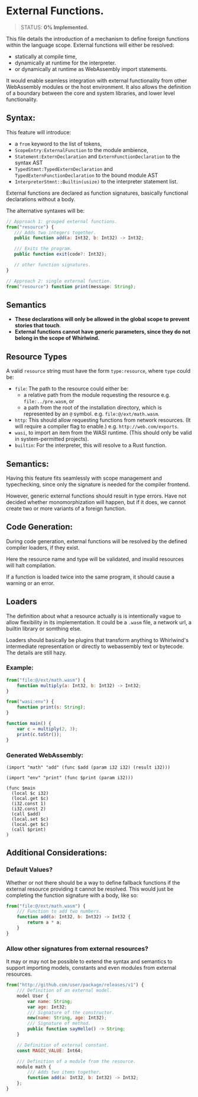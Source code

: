 # External Functions.

> STATUS: <b>0% Implemented.</b>

This file details the introduction of a mechanism to define foreign functions within the language scope. External functions will either be resolved:

-  statically at compile time,
-  dynamically at runtime for the interpreter.
-  or dynamically at runtime as WebAssembly import statements.

It would enable seamless integration with external functionality from other WebAssembly modules or the host environment. It also allows the definition of a boundary between the core and system libraries, and lower level functionality.

## Syntax:

This feature will introduce:

-  a `from` keyword to the list of tokens,
-  `ScopeEntry:ExternalFunction` to the module ambience,
-  `Statement:ExternDeclaration` and `ExternFunctionDeclaration` to the syntax AST
-  `TypedStmnt:TypedExternDeclaration` and `TypedExternFunctionDeclaration` to the bound module AST
-  `InterpreterStmnt::Builtin(usize)` to the interpreter statement list.

External functions are declared as function signatures, basically functional declarations without a body.

The alternative syntaxes will be:

```js
// Approach 1: grouped external functions.
from("resource") {
   /// Adds two integers together.
   public function add(a: Int32, b: Int32) -> Int32;

   /// Exits the program.
   public function exit(code?: Int32);

   // other function signatures.
}

// Approach 2: single external function.
from("resource") function print(message: String);
```

## Semantics

-  **These declarations will only be allowed in the global scope to prevent stories that touch**.
-  **External functions cannot have generic parameters, since they do not belong in the scope of Whirlwind.**

## Resource Types

A valid `resource` string must have the form `type:resource`, where `type` could be:

-  `file`: The path to the resource could either be:
   -  a relative path from the module requesting the resource e.g. `file:../pre.wasm`, or
   -  a path from the root of the installation directory, which is represented by an `@` symbol. e.g. `file:@/ext/math.wasm`.
-  `http`: This should allow requesting functions from network resources. (It will require a compiler flag to enable.) e.g. `http://web.com/exports`.
-  `wasi`, to import an item from the WASI runtime. (This should only be valid in system-permitted projects).
-  `builtin`: For the interpreter, this will resolve to a Rust function.

## Semantics:

Having this feature fits seamlessly with scope management and typechecking, since only the signature is needed for the compiler frontend.

However, generic external functions should result in type errors. Have not decided whether monomorphization will happen, but if it does, we cannot create two or more variants of a foreign function.

## Code Generation:

During code generation, external functions will be resolved by the defined compiler loaders, if they exist.

Here the resource name and type will be validated, and invalid resources will halt compilation.

If a function is loaded twice into the same program, it should cause a warning or an error.

## Loaders

The definition about what a resource actually is is intentionally vague to allow flexibility in its implementation. It could be a `.wasm` file, a network url, a builtin library or somthing else.

Loaders should basically be plugins that transform anything to Whirlwind's intermediate representation or directly to webassembly text or bytecode. The details are still hazy.

### Example:

```js
from("file:@/ext/math.wasm") {
    function multiply(a: Int32, b: Int32) -> Int32;
}

from("wasi:env") {
    function print(s: String);
}

function main() {
    var c = multiply(2, 3);
    print(c.toStr());
}
```

### Generated WebAssembly:

```wasm
(import "math" "add" (func $add (param i32 i32) (result i32)))

(import "env" "print" (func $print (param i32)))

(func $main
  (local $c i32)
  (local.get $c)
  (i32.const 1)
  (i32.const 2)
  (call $add)
  (local.set $c)
  (local.get $c)
  (call $print)
)
```

## Additional Considerations:

### Default Values?

Whether or not there should be a way to define fallback functions if the external resource providing it cannot be resolved. This would just be completing the function signature with a body, like so:

```js
from("file:@/ext/math.wasm") {
    /// Function to add two numbers.
    function add(a: Int32, b: Int32) -> Int32 {
        return a * a;
    }
}
```

### Allow other signatures from external resources?

It may or may not be possible to extend the syntax and semantics to support importing models, constants and even modules from external resources.

```js
from("http://github.com/user/package/releases/v1") {
    /// Definition of an external model.
    model User {
        var name: String;
        var age: Int32;
        /// Signature of the constructor.
        new(name: String, age: Int32);
        /// Signature of method.
        public function sayHello() -> String;
    }

    // Definition of external constant.
    const MAGIC_VALUE: Int64;

    /// Definition of a module from the resource.
    module math {
        /// Adds two items together.
        function add(a: Int32, b: Int32) -> Int32;
    };
}
```
